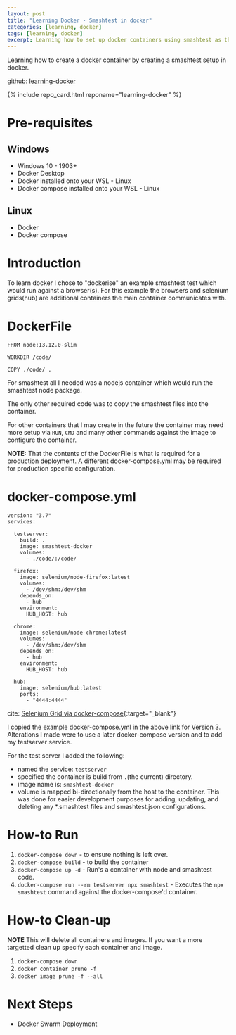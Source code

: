 ```yaml
---
layout: post
title: "Learning Docker - Smashtest in docker"
categories: [learning, docker]
tags: [learning, docker]
excerpt: Learning how to set up docker containers using smashtest as the example application
---
```


Learning how to create a docker container by creating a smashtest setup in docker.

github: [learning-docker](https://github.com/slowmonkey/learning-docker)

{% include repo_card.html reponame="learning-docker" %}

# Pre-requisites

## Windows
- Windows 10 - 1903+
- Docker Desktop
- Docker installed onto your WSL - Linux
- Docker compose installed onto your WSL - Linux

## Linux
- Docker
- Docker compose

# Introduction

To learn docker I chose to "dockerise" an example smashtest test which would run against a browser(s). For this example the browsers and selenium grids(hub) are additional containers the main container communicates with.

# DockerFile

```
FROM node:13.12.0-slim

WORKDIR /code/

COPY ./code/ .
```

For smashtest all I needed was a nodejs container which would run the smashtest node package.  

The only other required code was to copy the smashtest files into the container.

For other containers that I may create in the future the container may need more setup via `RUN`, `CMD` and many other commands against the image to configure the container.

**NOTE:** That the contents of the DockerFile is what is required for a production deployment. A different docker-compose.yml may be required for production specific configuration.

# docker-compose.yml

```
version: "3.7"
services:

  testserver:
    build: .
    image: smashtest-docker
    volumes:
      - ./code/:/code/

  firefox:
    image: selenium/node-firefox:latest
    volumes:
      - /dev/shm:/dev/shm
    depends_on:
      - hub
    environment:
      HUB_HOST: hub

  chrome:
    image: selenium/node-chrome:latest
    volumes:
      - /dev/shm:/dev/shm
    depends_on:
      - hub
    environment:
      HUB_HOST: hub

  hub:
    image: selenium/hub:latest
    ports:
      - "4444:4444"
```

cite: [Selenium Grid via docker-compose](https://github.com/SeleniumHQ/docker-selenium){:target="_blank"}

I copied the example docker-compose.yml in the above link for Version 3. Alterations I made were to use a later docker-compose version and to add my testserver service.

For the test server I added the following:
- named the service: `testserver`
- specified the container is build from `.`(the current) directory.
- image name is: `smashtest-docker`
- volume is mapped bi-directionally from the host to the container. This was done for easier development purposes for adding, updating, and deleting any *.smashtest files and smashtest.json configurations.

# How-to Run

1. `docker-compose down` - to ensure nothing is left over.
2. `docker-compose build` - to build the container
3. `docker-compose up -d` - Run's a container with node and smashtest code.
4. `docker-compose run --rm testserver npx smashtest` - Executes the `npx smashtest` command against the docker-compose'd container.

# How-to Clean-up

**NOTE** This will delete all containers and images. If you want a more targetted clean up specify each container and image.

1. `docker-compose down`
2. `docker container prune -f`
3. `docker image prune -f --all`

# Next Steps

- Docker Swarm Deployment